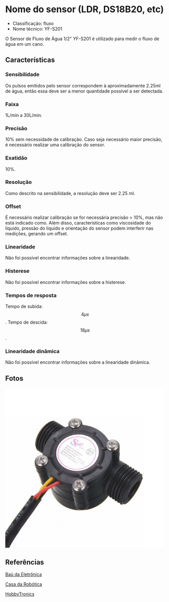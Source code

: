 # Nome do sensor (LDR, DS18B20, etc)

- Classificação: fluxo
- Nome técnico: YF-S201

O Sensor de Fluxo de Água 1/2" YF-S201 é utilizado para medir o fluxo de água em um cano.

## Características

### Sensibilidade
Os pulsos emitidos pelo sensor correspondem à aproximadamente 2.25ml de água, então essa deve ser a menor quantidade possível a ser detectada.

### Faixa
1L/min a 30L/min.

### Precisão
10% sem necessidade de calibração.
Caso seja necessário maior precisão, é necessário realizar uma calibração do sensor.

### Exatidão
10%.

### Resolução
Como descrito na sensibilidade, a resolução deve ser 2.25 ml.

### Offset
É necessário realizar calibração se for necessária precisão > 10%, mas não está indicado como. Além disso, características como viscosidade do líquido, pressão do líquido e orientação do sensor podem interferir nas medições, gerando um offset.

### Linearidade
Não foi possível encontrar informações sobre a linearidade.

### Histerese
Não foi possível encontrar informações sobre a histerese.

### Tempos de resposta
Tempo de subida: $$4 \mu s$$.
Tempo de descida: $$18 \mu s$$.

### Linearidade dinâmica
Não foi possível encontrar informações sobre a linearidade dinâmica.

## Fotos

![YF-S201](imgs/base.jpg)

## Referências

[Baú da Eletrônica](https://www.baudaeletronica.com.br/sensor-de-fluxo-de-agua-1-2-yf-s201.html)

[Casa da Robótica](https://www.casadarobotica.com/sensores-e-modulos/sensores/outros/sensor-fluxo-vazao-de-agua-1-2-1a-30-litros-min-yf-s201)

[HobbyTronics](https://www.hobbytronics.co.uk/yf-s201-water-flow-meter)
